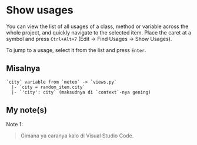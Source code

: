# Show usages

You can view the list of all usages of a class, method or variable across the whole project, and quickly navigate to the selected item. Place the caret at a symbol and press `Ctrl+Alt+7` (Edit -> Find Usages -> Show Usages).

To jump to a usage, select it from the list and press `Enter`.

## Misalnya

```
`city` variable from `meteo` -> `views.py`
  |- `city = random_item.city`
  |- `'city': city` (maksudnya di `context`-nya gening)
```

## My note(s)

Note 1:
> Gimana ya caranya kalo di Visual Studio Code.
